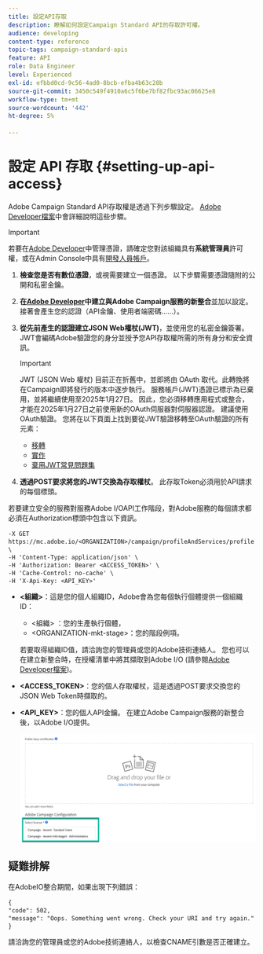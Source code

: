 ```yaml
---
title: 設定API存取
description: 瞭解如何設定Campaign Standard API的存取許可權。
audience: developing
content-type: reference
topic-tags: campaign-standard-apis
feature: API
role: Data Engineer
level: Experienced
exl-id: efbbd0cd-9c56-4ad0-8bcb-efba4b63c28b
source-git-commit: 3450c549f4910a6c5f6be7bf82fbc93ac06625e8
workflow-type: tm+mt
source-wordcount: '442'
ht-degree: 5%

---
```


# 設定 API 存取 {#setting-up-api-access}

Adobe Campaign Standard API存取權是透過下列步驟設定。 [Adobe Developer檔案](https://developer.adobe.com/developer-console/docs/guides/#!AdobeDocs/adobeio-auth/master/AuthenticationOverview/ServiceAccountIntegration.md)中會詳細說明這些步驟。

>[!IMPORTANT]
>
>若要在[Adobe Developer](https://developer.adobe.com/)中管理憑證，請確定您對該組織具有&#x200B;**系統管理員**&#x200B;許可權，或在Admin Console中具有[開發人員帳戶](https://helpx.adobe.com/enterprise/using/manage-developers.html)。

1. **檢查您是否有數位憑證**，或視需要建立一個憑證。 以下步驟需要憑證隨附的公開和私密金鑰。
1. **在[Adobe Developer](https://developer.adobe.com/)中建立與Adobe Campaign服務的新整合**&#x200B;並加以設定。 接著會產生您的認證（API金鑰、使用者端密碼……）。
1. **從先前產生的認證建立JSON Web權杖(JWT)**，並使用您的私密金鑰簽署。 JWT會編碼Adobe驗證您的身分並授予您API存取權所需的所有身分和安全資訊。

   >[!IMPORTANT]
   >
   >JWT (JSON Web 權杖) 目前正在折舊中，並即將由 OAuth 取代。此轉換將在Campaign即將發行的版本中逐步執行。 服務帳戶(JWT)憑證已標示為已棄用，並將繼續使用至2025年1月27日。 因此，您必須移轉應用程式或整合，才能在2025年1月27日之前使用新的OAuth伺服器對伺服器認證。 建議使用OAuth驗證。 您將在以下頁面上找到要從JWT驗證移轉至OAuth驗證的所有元素：
   >* [移轉](https://developer.adobe.com/developer-console/docs/guides/authentication/ServerToServerAuthentication/migration/)
   >* [實作](https://developer.adobe.com/developer-console/docs/guides/authentication/ServerToServerAuthentication/implementation/)
   >* [棄用JWT常見問題集](https://developer.adobe.com/developer-console/docs/guides/authentication/ServerToServerAuthentication/faqs/)

1. **透過POST要求將您的JWT交換為存取權杖**。 此存取Token必須用於API請求的每個標頭。

若要建立安全的服務對服務Adobe I/OAPI工作階段，對Adobe服務的每個請求都必須在Authorization標頭中包含以下資訊。

```
-X GET https://mc.adobe.io/<ORGANIZATION>/campaign/profileAndServices/profile \
-H 'Content-Type: application/json' \
-H 'Authorization: Bearer <ACCESS_TOKEN>' \
-H 'Cache-Control: no-cache' \
-H 'X-Api-Key: <API_KEY>'
```

* **&lt;組織>**：這是您的個人組織ID，Adobe會為您每個執行個體提供一個組織ID：

   * &lt;組織> ：您的生產執行個體，
   * &lt;ORGANIZATION-mkt-stage>：您的階段例項。

  若要取得組織ID值，請洽詢您的管理員或您的Adobe技術連絡人。 您也可以在建立新整合時，在授權清單中將其擷取到Adobe I/O (請參閱<a href="https://developer.adobe.com/developer-console/docs/guides/authentication/">Adobe Developer檔案</a>)。

* **&lt;ACCESS_TOKEN>**：您的個人存取權杖，這是透過POST要求交換您的JSON Web Token時擷取的。

* **&lt;API_KEY>**：您的個人API金鑰。 在建立Adobe Campaign服務的新整合後，以Adobe I/O提供。

  ![替代文字](assets/tenant.png)

## 疑難排解

在AdobeIO整合期間，如果出現下列錯誤：

```
{ 
"code": 502, 
"message": "Oops. Something went wrong. Check your URI and try again." 
}
```


請洽詢您的管理員或您的Adobe技術連絡人，以檢查CNAME引數是否正確建立。
